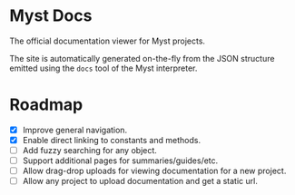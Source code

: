 # Myst Docs

The official documentation viewer for Myst projects.

The site is automatically generated on-the-fly from the JSON structure emitted using the `docs` tool of the Myst interpreter.


# Roadmap

- [X] Improve general navigation.
- [X] Enable direct linking to constants and methods.
- [ ] Add fuzzy searching for any object.
- [ ] Support additional pages for summaries/guides/etc.
- [ ] Allow drag-drop uploads for viewing documentation for a new project.
- [ ] Allow any project to upload documentation and get a static url.
